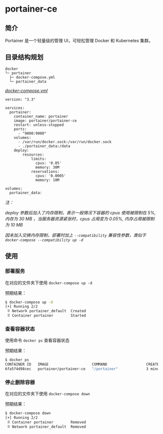 # portainer-ce

## 简介

Portainer 是一个轻量级的管理 UI，可轻松管理 Docker 和 Kubernetes 集群。

## 目录结构规划

```
docker
└─ portainer
  ├─ docker-compose.yml
  └─ portainer_data
```

[_docker-compose.yml_](docker-compose.yml)
```
version: "3.3"

services:
  portainer:
    container_name: portainer
    image: portainer/portainer-ce
    restart: unless-stopped
    ports:
      - "9000:9000"
    volumes:
      - /var/run/docker.sock:/var/run/docker.sock
      - ./portainer_data:/data
    deploy:
        resources:
            limits:
              cpus: '0.05'
              memory: 30M 
            reservations:
              cpus: '0.0005'
              memory: 10M 

volumes:
  portainer_data:
```

_注：_

_deploy 参数后加入了内存限制，表示一般情况下容器的 cpus 使用被限制在 5%, 内存为 30 MB ，当服务器资源紧张时，cpus 占用变为 0.05%, 内存占用被限制为 10 MB_

_因未加入交换内存限制，部署时加上 `--compatibility` 兼容性参数，类似于 `docker-compose --compatibility up -d`_

## 使用

### 部署服务

在对应的文件夹下使用 `docker-compose up -d`

预期结果：

```bash
$ docker-compose up -d
[+] Running 2/2
 ⠿ Network portainer_default  Created                                       
 ⠿ Container portainer        Started
```

### 查看容器状态

使用命令 `docker ps` 查看容器状态

预期结果：

```bash
$ docker ps
CONTAINER ID   IMAGE                    COMMAND                  CREATED             STATUS             PORTS                                                           NAMES
6fa5f4d98cec   portainer/portainer-ce   "/portainer"             3 minutes ago       Up 3 minutes       8000/tcp, 9443/tcp, 0.0.0.0:9000->9000/tcp, :::9000->9000/tcp   portainer
```

### 停止删除容器

在对应的文件夹下使用 `docker-compose down`

预期结果：

```bash
$ docker-compose down
[+] Running 2/2
 ⠿ Container portainer        Removed                                       
 ⠿ Network portainer_default  Removed 
``` 